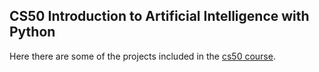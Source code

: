 ## CS50 Introduction to Artificial Intelligence with Python

Here there are some of the projects included in the [cs50 course](https://cs50.harvard.edu/ai/2020/).

